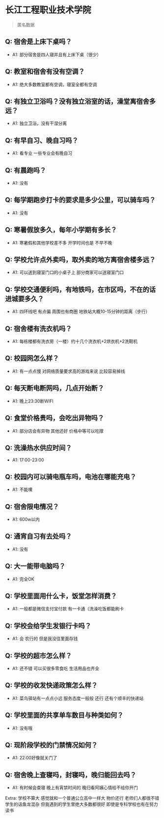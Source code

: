 # 长江工程职业技术学院

> 匿名数据

## Q: 宿舍是上床下桌吗？

- A1: 部分宿舍是四人寝并且有上床下桌（很少）

## Q: 教室和宿舍有没有空调？

- A1: 绝大多数教室都有空调，寝室全都有空调

## Q: 有独立卫浴吗？没有独立浴室的话，澡堂离宿舍多远？

- A1: 独立卫浴，没有干湿分离

## Q: 有早自习、晚自习吗？

- A1: 看专业 一些专业会有晚自习

## Q: 有晨跑吗？

- A1: 没有

## Q: 每学期跑步打卡的要求是多少公里，可以骑车吗？

- A1: 没有

## Q: 寒暑假放多久，每年小学期有多长？

- A1: 寒暑假和其他学校差不多 开学时间也是 不早不晚

## Q: 学校允许点外卖吗，取外卖的地方离宿舍楼多远？

- A1: 可以送到寝室门口的小桌子上 部分商家可以送寝室门口

## Q: 学校交通便利吗，有地铁吗，在市区吗，不在的话进城要多久？

- A1: 四环线吧 有点偏 周围也有商圈 地铁站大概10-15分钟的距离（步行）

## Q: 宿舍楼有洗衣机吗？

- A1: 每栋楼都有洗衣房（一楼）约十几个洗衣机+2烘衣机+2洗鞋机

## Q: 校园网怎么样？

- A1: 有一点点慢 对网络质量要求高的游戏来说 比较容易掉线

## Q: 每天断电断网吗，几点开始断？

- A1: 晚上23:30断WIFI

## Q: 食堂价格贵吗，会吃出异物吗？

- A1: 部分店会有异物 其他还好 价格中等可以吃撑

## Q: 洗澡热水供应时间？

- A1: 17:00-23:00

## Q: 校园内可以骑电瓶车吗，电池在哪能充电？

- A1: 不能噢

## Q: 宿舍限电情况？

- A1: 600w以内

## Q: 通宵自习有去处吗？

- A1: 没有

## Q: 大一能带电脑吗？

- A1: 完全OK

## Q: 学校里面用什么卡，饭堂怎样消费？

- A1: 一般都是微信支付宝付款 有一卡通（洗澡吃饭都能刷卡

## Q: 学校会给学生发银行卡吗？

- A1: 会 农行的 但是我没往里面存钱

## Q: 学校的超市怎么样？

- A1: 还不错 可以买很多零食吃 生活用品也齐全

## Q: 学校的收发快递政策怎么样？

- A1: 菜鸟驿站有一点点小远 服务态度一般般 还行 还有个顺丰的快递站

## Q: 学校里面的共享单车数目与种类如何？

- A1: 没有哦

## Q: 现阶段学校的门禁情况如何？

- A1: 22:00好像就关门了

## Q: 宿舍晚上查寝吗，封寝吗，晚归能回去吗？

- A1: 有时候会查寝 晚上有宵禁时间的 晚归看阿姨心情给不给你开门

Extra: 学校不算大 感觉就和一个普通公立高中一样大 物价还行 老师们人都很不错 学生的话鱼龙混杂 但我遇到的学生里绝大多数都很好 即使是专科学校也有在努力读书